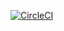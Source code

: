 [![CircleCI](https://circleci.com/gh/colsson210/circleci-nodejs.svg?style=svg)](https://circleci.com/gh/colsson210/circleci-nodejs)
